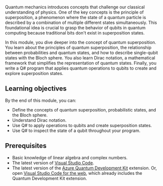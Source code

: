 
Quantum mechanics introduces concepts that challenge our classical understanding of physics. One of the key concepts is the principle of superposition, a phenomenon where the state of a quantum particle is described by a combination of multiple different states simultaneously. This foundational idea is crucial to grasp the behavior of qubits in quantum computing because traditional bits don't exist in superposition states.

In this module, you dive deeper into the concept of quantum superposition. You learn about the principles of quantum superposition, the relationship between probabilities and quantum states, and how to describe single-qubit states with the Bloch sphere. You also learn Dirac notation, a mathematical framework that simplifies the representation of quantum states. Finally, you write a Q# program that applies quantum operations to qubits to create and explore superposition states.

## Learning objectives

By the end of this module, you can:

- Define the concepts of quantum superposition, probabilistic states, and the Bloch sphere.
- Understand Dirac notation.
- Use Q# to apply operations to qubits and create superposition states.
- Use Q# to inspect the state of a qubit throughout your program.

## Prerequisites

- Basic knowledge of linear algebra and complex numbers.
- The latest version of [Visual Studio Code](https://code.visualstudio.com/download).
- The latest version of the [Azure Quantum Development Kit](https://marketplace.visualstudio.com/items?itemName=quantum.qsharp-lang-vscode) extension. Or, open [Visual Studio Code for the web](https://vscode.dev/quantum), which already includes the Quantum Development Kit extension.
